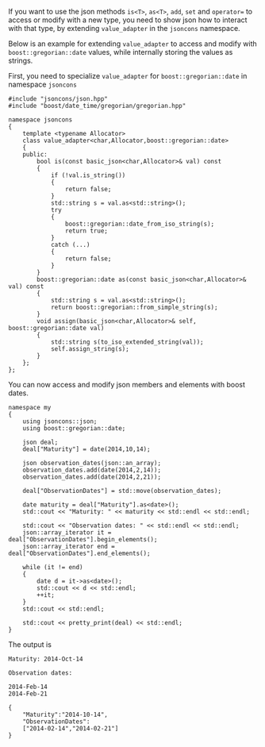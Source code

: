If you want to use the json methods `is<T>`, `as<T>`, `add`, `set` and `operator=` to access or modify with a new type, you need to show json how to interact with that type, by extending `value_adapter` in the `jsoncons` namespace.

Below is an example for extending `value_adapter` to access and modify with `boost::gregorian::date` values, while internally storing the values as strings.

First, you need to specialize `value_adapter` for `boost::gregorian::date` in namespace `jsoncons`

    #include "jsoncons/json.hpp"
    #include "boost/date_time/gregorian/gregorian.hpp"

    namespace jsoncons
    {
        template <typename Allocator>
        class value_adapter<char,Allocator,boost::gregorian::date>
        {
        public:
            bool is(const basic_json<char,Allocator>& val) const
            {
                if (!val.is_string())
                {
                    return false;
                }
                std::string s = val.as<std::string>();
                try
                {
                    boost::gregorian::date_from_iso_string(s);
                    return true;
                }
                catch (...)
                {
                    return false;
                }
            }
            boost::gregorian::date as(const basic_json<char,Allocator>& val) const
            {
                std::string s = val.as<std::string>();
                return boost::gregorian::from_simple_string(s);
            }
            void assign(basic_json<char,Allocator>& self, boost::gregorian::date val)
            {
                std::string s(to_iso_extended_string(val));
                self.assign_string(s);
            }
        };
    };

You can now access and modify json members and elements with boost dates.

    namespace my
    {
        using jsoncons::json;
        using boost::gregorian::date;

        json deal;
        deal["Maturity"] = date(2014,10,14);

        json observation_dates(json::an_array);
        observation_dates.add(date(2014,2,14));
        observation_dates.add(date(2014,2,21));

		deal["ObservationDates"] = std::move(observation_dates);

        date maturity = deal["Maturity"].as<date>();
        std::cout << "Maturity: " << maturity << std::endl << std::endl;

        std::cout << "Observation dates: " << std::endl << std::endl;
        json::array_iterator it = deal["ObservationDates"].begin_elements();
        json::array_iterator end = deal["ObservationDates"].end_elements();

        while (it != end)
        {
            date d = it->as<date>();
            std::cout << d << std::endl;
			++it;
        }
        std::cout << std::endl;

        std::cout << pretty_print(deal) << std::endl;
    }

The output is

    Maturity: 2014-Oct-14

    Observation dates:

    2014-Feb-14
    2014-Feb-21

    {
        "Maturity":"2014-10-14",
        "ObservationDates":
        ["2014-02-14","2014-02-21"]
    }
